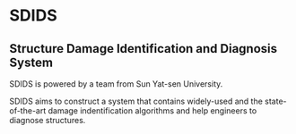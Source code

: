 # SDIDS
## Structure Damage Identification and Diagnosis System

SDIDS is powered by a team from Sun Yat-sen University.

SDIDS aims to construct a system that contains widely-used and the state-of-the-art 
damage indentification algorithms and help engineers to diagnose structures.